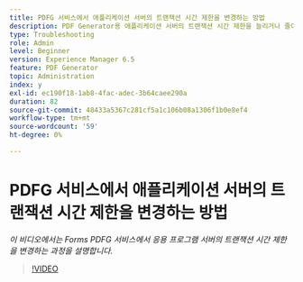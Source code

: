 ```yaml
---
title: PDFG 서비스에서 애플리케이션 서버의 트랜잭션 시간 제한을 변경하는 방법
description: PDF Generator용 애플리케이션 서버의 트랜잭션 시간 제한을 늘리거나 줄이는 단계
type: Troubleshooting
role: Admin
level: Beginner
version: Experience Manager 6.5
feature: PDF Generator
topic: Administration
index: y
exl-id: ec190f18-1ab8-4fac-adec-3b64caee290a
duration: 82
source-git-commit: 48433a5367c281cf5a1c106b08a1306f1b0e8ef4
workflow-type: tm+mt
source-wordcount: '59'
ht-degree: 0%

---
```


# PDFG 서비스에서 애플리케이션 서버의 트랜잭션 시간 제한을 변경하는 방법

*이 비디오에서는 Forms PDFG 서비스에서 응용 프로그램 서버의 트랜잭션 시간 제한을 변경하는 과정을 설명합니다.*

>[!VIDEO](https://video.tv.adobe.com/v/335555?quality=12&learn=on)
